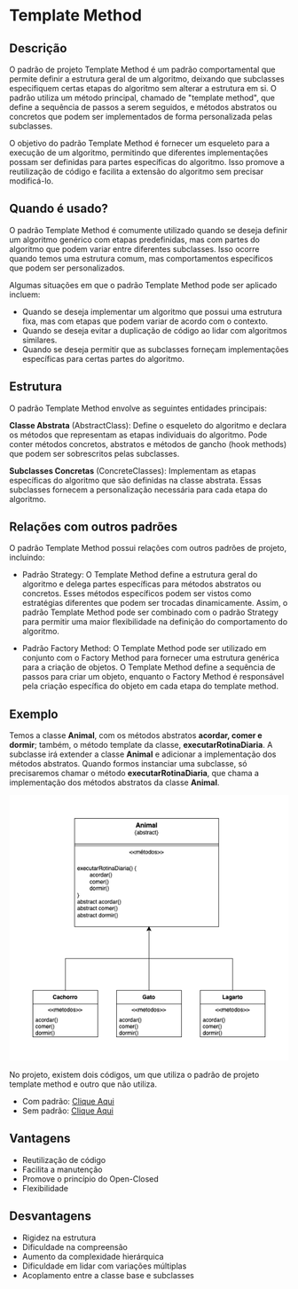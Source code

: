 # Template Method

## Descrição

O padrão de projeto Template Method é um padrão comportamental que permite definir a estrutura geral de um algoritmo, deixando que subclasses especifiquem certas etapas do algoritmo sem alterar a estrutura em si. O padrão utiliza um método principal, chamado de "template method", que define a sequência de passos a serem seguidos, e métodos abstratos ou concretos que podem ser implementados de forma personalizada pelas subclasses.

O objetivo do padrão Template Method é fornecer um esqueleto para a execução de um algoritmo, permitindo que diferentes implementações possam ser definidas para partes específicas do algoritmo. Isso promove a reutilização de código e facilita a extensão do algoritmo sem precisar modificá-lo.

## Quando é usado?
O padrão Template Method é comumente utilizado quando se deseja definir um algoritmo genérico com etapas predefinidas, mas com partes do algoritmo que podem variar entre diferentes subclasses. Isso ocorre quando temos uma estrutura comum, mas comportamentos específicos que podem ser personalizados.

Algumas situações em que o padrão Template Method pode ser aplicado incluem:

- Quando se deseja implementar um algoritmo que possui uma estrutura fixa, mas com etapas que podem variar de acordo com o contexto.
- Quando se deseja evitar a duplicação de código ao lidar com algoritmos similares.
- Quando se deseja permitir que as subclasses forneçam implementações específicas para certas partes do algoritmo.

## Estrutura
O padrão Template Method envolve as seguintes entidades principais:

**Classe Abstrata** (AbstractClass): Define o esqueleto do algoritmo e declara os métodos que representam as etapas individuais do algoritmo. Pode conter métodos concretos, abstratos e métodos de gancho (hook methods) que podem ser sobrescritos pelas subclasses.

**Subclasses Concretas** (ConcreteClasses): Implementam as etapas específicas do algoritmo que são definidas na classe abstrata. Essas subclasses fornecem a personalização necessária para cada etapa do algoritmo.

## Relações com outros padrões
O padrão Template Method possui relações com outros padrões de projeto, incluindo:

- Padrão Strategy: O Template Method define a estrutura geral do algoritmo e delega partes específicas para métodos abstratos ou concretos. Esses métodos específicos podem ser vistos como estratégias diferentes que podem ser trocadas dinamicamente. Assim, o padrão Template Method pode ser combinado com o padrão Strategy para permitir uma maior flexibilidade na definição do comportamento do algoritmo.

- Padrão Factory Method: O Template Method pode ser utilizado em conjunto com o Factory Method para fornecer uma estrutura genérica para a criação de objetos. O Template Method define a sequência de passos para criar um objeto, enquanto o Factory Method é responsável pela criação específica do objeto em cada etapa do template method.

## Exemplo

Temos a classe **Animal**, com os métodos abstratos **acordar, comer e dormir**; também, o método template da classe, **executarRotinaDiaria**.
A subclasse irá extender a classe **Animal** e adicionar a implementação dos métodos abstratos.
Quando formos instanciar uma subclasse, só precisaremos chamar o método **executarRotinaDiaria**, que chama a implementação dos métodos abstratos da classe **Animal**.

![](estrutura-template-method.png)

No projeto, existem dois códigos, um que utiliza o padrão de projeto template method e outro que não utiliza.
 - Com padrão: [Clique Aqui](./src/com_template_method)
 - Sem padrão: [Clique Aqui](./src/sem_template_method)

## Vantagens
 - Reutilização de código
 - Facilita a manutenção
 - Promove o princípio do Open-Closed
 - Flexibilidade

## Desvantagens
 - Rigidez na estrutura
 - Dificuldade na compreensão
 - Aumento da complexidade hierárquica
 - Dificuldade em lidar com variações múltiplas
 - Acoplamento entre a classe base e subclasses
